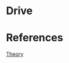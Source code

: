 # Drive


# References
[Theory](http://www2.mat.dtu.dk/people/J.Gravesen/MoineauPump/HypoEpi3_2.html)
